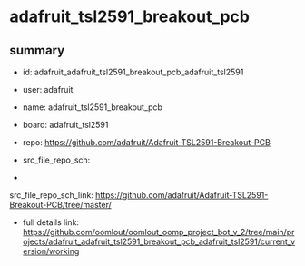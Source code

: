 # adafruit_tsl2591_breakout_pcb
 
## summary 
* id: adafruit_adafruit_tsl2591_breakout_pcb_adafruit_tsl2591
* user: adafruit
* name: adafruit_tsl2591_breakout_pcb
* board: adafruit_tsl2591
* repo: https://github.com/adafruit/Adafruit-TSL2591-Breakout-PCB



* src_file_repo_sch: 
*
 src_file_repo_sch_link: https://github.com/adafruit/Adafruit-TSL2591-Breakout-PCB/tree/master/
* full details link: https://github.com/oomlout/oomlout_oomp_project_bot_v_2/tree/main/projects/adafruit_adafruit_tsl2591_breakout_pcb_adafruit_tsl2591/current_version/working  






